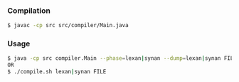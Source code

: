 ### Compilation

```sh
$ javac -cp src src/compiler/Main.java
```

### Usage

```sh
$ java -cp src compiler.Main --phase=lexan|synan --dump=lexan|synan FILE.prev
OR
$ ./compile.sh lexan|synan FILE
```
